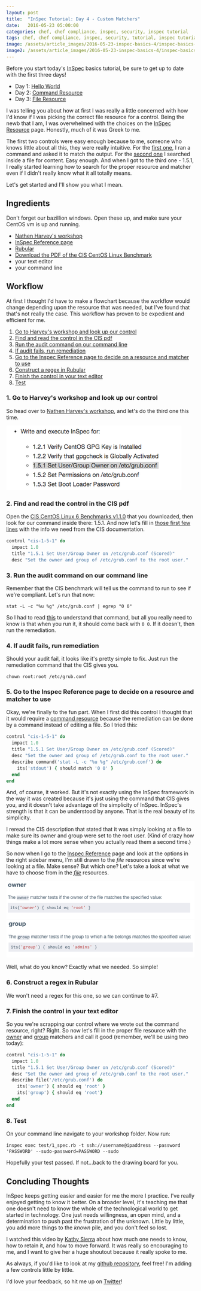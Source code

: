 ```yaml
---
layout: post
title:  "InSpec Tutorial: Day 4 - Custom Matchers"
date:   2016-05-23 05:00:00
categories: chef, chef compliance, inspec, security, inspec tutorial
tags: chef, chef compliance, inspec, security, tutorial, inspec tutorial
image: /assets/article_images/2016-05-23-inspec-basics-4/inspec-basics-4.jpg
image2: /assets/article_images/2016-05-23-inspec-basics-4/inspec-basics-4-mobile.jpg
---
```

Before you start today's [InSpec](https://github.com/chef/inspec) basics tutorial, be sure to get up to date with the first three days! 
  
  - Day 1: [Hello World](http://www.anniehedgie.com/inspec-basics-1) 
  - Day 2: [Command Resource](http://www.anniehedgie.com/inspec-basics-2)
  - Day 3: [File Resource](http://www.anniehedgie.com/inspec-basics-3)
  
I was telling you about how at first I was really a little concerned with how I'd know if I was picking the correct file resource for a control. Being the newb that I am, I was overwhelmed with the choices on the [InSpec Resource](https://docs.chef.io/inspec_reference.html) page. Honestly, much of it was Greek to me.
  
The first two controls were easy enough because to me, someone who knows little about all this, they were really intuitive. For the [first one](http://www.anniehedgie.com/inspec-basics-2), I ran a command and asked it to match the output. For the [second one](http://www.anniehedgie.com/inspec-basics-3) I searched inside a file for content. Easy enough. And when I got to the third one - 1.5.1, I really started learning how to search for the proper resource and matcher even if I didn't really know what it all totally means.  

Let's get started and I'll show you what I mean.
  
## Ingredients
Don't forget our bazillion windows. Open these up, and make sure your CentOS vm is up and running.
  
  - [Nathen Harvey's workshop](https://github.com/chef-training/workshops/tree/master/InSpec)
  - [InSpec Reference page](https://docs.chef.io/inspec_reference.html)
  - [Rubular](http://rubular.com/)
  - [Download the PDF of the CIS CentOS Linux Benchmark](https://benchmarks.cisecurity.org/downloads/show-single/?file=centos6.110)
  - your text editor  
  - your command line
  
## Workflow
At first I thought I'd have to make a flowchart because the workflow would change depending upon the resource that was needed, but I've found that that's not really the case. This workflow has proven to be expedient and efficient for me.  

1. [Go to Harvey's workshop and look up our control](#go-to-harveys-workshop-and-look-up-our-control)
2. [Find and read the control in the CIS pdf](#find-and-read-the-control-in-the-cis-pdf)
3. [Run the audit command on our command line](#run-the-audit-command-on-our-command-line) 
4. [If audit fails, run remediation](#if-audit-fails-run-remediation)
5. [Go to the Inspec Reference page to decide on a resource and matcher to use](#go-to-the-inspec-reference-page-to-decide-on-a-resource-and-matcher-to-use)
6. [Construct a regex in Rubular](#construct-a-regex-in-rubular)
7. [Finish the control in your text editor](#finish-the-control-in-your-text-editor)
8. [Test](#test)

### 1. Go to Harvey's workshop and look up our control
So head over to [Nathen Harvey's workshop](https://github.com/chef-training/workshops/tree/master/InSpec), and let's do the third one this time.

![](/assets/article_images/2016-05-23-inspec-basics-4/01-harvey.png)

### 2. Find and read the control in the CIS pdf
Open the [CIS CentOS Linux 6 Benchmarks v1.1.0](https://benchmarks.cisecurity.org/downloads/show-single/?file=centos6.110) that you downloaded, then look for our command inside there: 1.5.1. And now let's fill in [those first few lines](http://www.anniehedgie.com/inspec-basics-2#find-and-read-the-control-in-the-cis-pdf) with the info we need from the CIS documentation.

```ruby
control "cis-1-5-1" do
  impact 1.0
  title "1.5.1 Set User/Group Owner on /etc/grub.conf (Scored)"
  desc "Set the owner and group of /etc/grub.conf to the root user."
```

### 3. Run the audit command on our command line
Remember that the CIS benchmark will tell us the command to run to see if we're compliant. Let's run that now:

```
stat -L -c "%u %g" /etc/grub.conf | egrep "0 0"
``` 

So I had to read [this](http://superuser.com/questions/508881/what-is-the-difference-between-grep-pgrep-egrep-fgrep) to understand that command, but all you really need to know is that when you run it, it should come back with `0 0`. If it doesn't, then run the remediation. 

### 4. If audit fails, run remediation
Should your audit fail, it looks like it's pretty simple to fix. Just run the remediation command that the CIS gives you.

```
chown root:root /etc/grub.conf
```

### 5. Go to the Inspec Reference page to decide on a resource and matcher to use
Okay, we're finally to the fun part. When I first did this control I thought that it would require a [command resource](http://www.anniehedgie.com/inspec-basics-2) because the remediation can be done by a command instead of editing a file. So I tried this:

```ruby
control "cis-1-5-1" do
  impact 1.0
  title "1.5.1 Set User/Group Owner on /etc/grub.conf (Scored)"
  desc "Set the owner and group of /etc/grub.conf to the root user."
  describe command('stat -L -c "%u %g" /etc/grub.conf') do
    its('stdout') { should match '0 0' }
  end
end
```

And, of course, it worked. But it's not exactly using the InSpec framework in the way it was created because it's just using the command that CIS gives you, and it doesn't take advantage of the simplicity of InSpec. InSpec's strength is that it can be understood by anyone. That is the real beauty of its simplicity.

I reread the CIS description that stated that it was simply looking at a file to make sure its owner and group were set to the root user. (Kind of crazy how things make a lot more sense when you actually read them a second time.)

So now when I go to the [Inspec Reference](https://docs.chef.io/inspec_reference.html) page and look at the options in the right sidebar menu, I'm still drawn to the *file* resources since we're looking at a file. Make sense? But which one? Let's take a look at what we have to choose from in the [*file*](https://docs.chef.io/inspec_reference.html#file) resources.

[![](/assets/article_images/2016-05-23-inspec-basics-4/02-owner.png)](https://docs.chef.io/inspec_reference.html#owner)
[![](/assets/article_images/2016-05-23-inspec-basics-4/03-group.png)](https://docs.chef.io/inspec_reference.html#group)

Well, what do you know? Exactly what we needed. So simple!

### 6. Construct a regex in Rubular
We won't need a regex for this one, so we can continue to #7.

### 7. Finish the control in your text editor
So you we're scrapping our control where we wrote out the command resource, right? Right. So now let's fill in the proper file resource with the [owner](https://docs.chef.io/inspec_reference.html#owner) and [group](https://docs.chef.io/inspec_reference.html#group) matchers and call it good (remember, we'll be using two today):

```ruby
control "cis-1-5-1" do
  impact 1.0
  title "1.5.1 Set User/Group Owner on /etc/grub.conf (Scored)"
  desc "Set the owner and group of /etc/grub.conf to the root user."
  describe file('/etc/grub.conf') do
    its('owner') { should eq 'root' }
    its('group') { should eq 'root'}
  end
end
```

### 8. Test
On your command line navigate to your workshop folder. Now run:

```
inspec exec test/1_spec.rb -t ssh://username@ipaddress --password 'PASSWORD' --sudo-password=PASSWORD --sudo
```

Hopefully your test passed. If not...back to the drawing board for you. 

## Concluding Thoughts
InSpec keeps getting easier and easier for me the more I practice. I've really enjoyed getting to know it better. On a broader level, it's teaching me that one doesn't need to know the whole of the technological world to get started in technology. One just needs willingness, an open mind, and a determination to push past the frustration of the unknown. Little by little, you add more things to the *known* pile, and you don't feel so lost.

I watched this video by [Kathy Sierra](https://www.youtube.com/watch?v=FKTxC9pl-WM) about how much one needs to know, how to retain it, and how to move forward. It was really so encouraging to me, and I want to give her a huge shoutout because it really spoke to me.   

As always, if you'd like to look at my [github repository](https://github.com/anniehedgpeth/inspec-workshop.git), feel free! I'm adding a few controls little by little. 

I'd love your feedback, so hit me up on [Twitter](https://twitter.com/anniehedgie)! 
